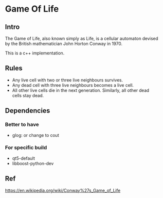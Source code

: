 # Game Of Life
## Intro
The Game of Life, also known simply as Life, is a cellular automaton devised by the British mathematician John Horton Conway in 1970.

This is a c++ implementation. 

## Rules
* Any live cell with two or three live neighbours survives.
* Any dead cell with three live neighbours becomes a live cell.
* All other live cells die in the next generation. Similarly, all other dead cells stay dead.
## Dependencies
### Better to have
* glog: or change to cout
### For specific build
* qt5-default
* libboost-python-dev
## Ref
https://en.wikipedia.org/wiki/Conway%27s_Game_of_Life
